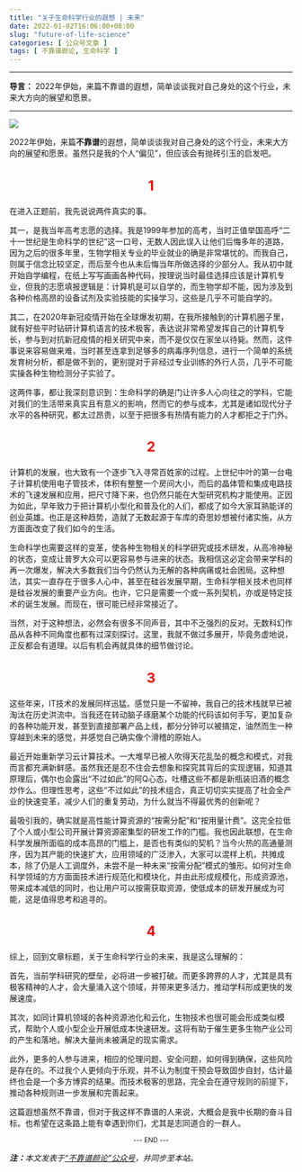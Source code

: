 ```yaml
---
title: "关于生命科学行业的遐想 | 未来"
date: 2022-01-02T16:06:00+08:00
slug: "future-of-life-science"
categories: [ 公众号文章 ]
tags: [ 不靠谱颜论, 生命科学 ]
---
```


---

**导言：** 2022年伊始，来篇不靠谱的遐想，简单谈谈我对自己身处的这个行业，未来大方向的展望和愿景。

---

<img src="220102-cover.jpg" style="max-width:400px"/>

2022年伊始，来篇**不靠谱**的遐想，简单谈谈我对自己身处的这个行业，未来大方向的展望和愿景。虽然只是我的个人“偏见”，但应该会有抛砖引玉的启发吧。

<h2 style="text-align:center;color:red;font-size:24px">1</h2>

在进入正题前，我先说说两件真实的事。

其一，是我当年高考志愿的选择。我是1999年参加的高考，当时正值举国高呼“二十一世纪是生命科学的世纪”这一口号，无数人因此误入让他们后悔多年的道路，因为之后的很多年里，生物学相关专业的毕业就业的确是非常堪忧的。而我自己，则属于信念比较坚定，而后至今也从未后悔当年所做选择的少部分人。我从初中就开始自学编程，在纸上写写画画各种代码，按理说当时最佳选择应该是计算机专业，但我的志愿填报逻辑是：计算机是可以自学的，而生物学却不能，因为涉及到各种价格高昂的设备试剂及实验技能的实操学习，这些是几乎不可能自学的。

其二，在2020年新冠疫情开始在全球爆发初期，在我所接触到的计算机圈子里，就有好些平时钻研计算机语言的技术极客，表达说非常希望发挥自己的计算机专长，参与到对抗新冠疫情的相关研究中来，而不是仅仅在家坐以待毙。然而，这件事说来容易做来难，当时甚至连拿到足够多的病毒序列信息，进行一个简单的系统发育树分析，都是做不到的，更别提对于非经过专业训练的外行人员，几乎不可能实操各种生物检测分子实验了。

这两件事，都让我深刻意识到：生命科学的确是门让许多人心向往之的学科，它能对我们的生活带来真实且有意义的影响，然而它的参与成本，尤其是诸如现代分子水平的各种研究，都太过昂贵，以至于把很多有热情有能力的人才都拒之于门外。

<h2 style="text-align:center;color:red;font-size:24px">2</h2>

计算机的发展，也大致有一个逐步飞入寻常百姓家的过程。上世纪中叶的第一台电子计算机使用电子管技术，体积有整整一个房间大小，而后的晶体管和集成电路技术的飞速发展和应用，把尺寸降下来，也仍然只能在大型研究机构才能使用。正因为如此，早年致力于把计算机小型化和普及化的人们，都成了如今大家耳熟能详的创业英雄。也正是这种趋势，造就了无数起源于车库的奇思妙想被付诸实施，从方方面面改变了我们如今的生活。

生命科学也需要这样的变革，使各种生物相关的科学研究或技术研发，从高冷神秘的状态，变成让普罗大众可以更容易参与进来的状态。我相信这必定会带来学科的再一次爆发，解决大多数我们当今仍然认为无解的各种病痛或社会困局。这种想法，其实一直存在于很多人心中，甚至在硅谷发展早期，生命科学相关技术也同样是硅谷发展的重要产业方向。也许，它只是需要一个或一系列契机，亦或是特定技术的诞生发展。而现在，很可能已经非常接近了。

当然，对于这种想法，必然会有很多不同声音，其中不乏强烈的反对。无数科幻作品从各种不同角度也都有过深刻探讨。这里，我就不做过多展开，毕竟务虚地说，正反都会有道理。以后有机会再就具体的细节做讨论。

<h2 style="text-align:center;color:red;font-size:24px">3</h2>

这些年来，IT技术的发展同样迅猛。感觉只是一不留神，我自己的技术栈就早已被淘汰在历史洪流中。当我还在转动脑子琢磨某个功能的代码该如何手写，更加复杂的各种功能开发，甚至到直接部署产品上线，都分分钟可以被搞定，油然而生一种穿越到未来的感觉，并感觉自己确实像个滑稽的原始人。

最近开始重新学习云计算技术。一大堆早已被人吹得天花乱坠的概念和模式，对我而言都充满新鲜感。虽然我还是忍不住会去想象和探究其背后的实现逻辑，知道其原理后，偶尔也会露出“不过如此”的阿Q心态，吐槽这些不都是新瓶装旧酒的概念炒作么。但理性思考，这些“不过如此”的技术组合，真正切切实实提高了社会全产业的快速变革，减少人们的重复劳动，为什么就当不得最优秀的创新呢？

最吸引我的，确实就是高性能计算资源的“按需分配”和“按用量计费”。这完全拉低了个人或小型公司开展计算资源密集型的研发工作的门槛。我也因此联想，在生命科学发展所面临的成本高昂的门槛上，是否也有类似的契机？当今火热的高通量测序，因为其产能的快速扩大，应用领域的广泛渗入，大家可以混样上机，共摊成本，除了仍是人工调度外，未尝不是一种未来“按需分配”模式的雏形。如何对生命科学领域的方方面面技术进行规范化和模块化，并由此形成规模化，形成资源池，带来成本减低的同时，也让用户可以按需获取资源，使低成本的研发开展成为可能，这是值得思考和追寻的。

<h2 style="text-align:center;color:red;font-size:24px">4</h2>

综上，回到文章标题，关于生命科学行业的未来，我是这么理解的：

首先，当前学科研究的壁垒，必将进一步被打破。而更多跨界的人才，尤其是具有极客精神的人才，会大量涌入这个领域，并带来更多活力，推动学科形成更快的发展速度。

其次，如同计算机领域的各种资源池化和云化，生物技术也很可能会形成类似模式，帮助个人或小型企业开展低成本快速研发。这将有助于催生更多生物产业公司的产生和落地，解决大量尚未被满足的现实需求。

此外，更多的人参与进来，相应的伦理问题、安全问题，如何得到确保，这些风险是存在的。不过我个人更倾向于乐观，并不认为制度干预会导致固步自封，估计最终也会是一个多方博弈的结果。而技术极客的思路，完全会在遵守规则的前提下，推动各种规则进一步发展和完善起来。

这篇遐想虽然不靠谱，但对于我这样不靠谱的人来说，大概会是我中长期的奋斗目标。也希望在这条路上能有幸遇到你们，尤其是志同道合的一群人。

<center><small>--- END ---</small></center>

<i><b>注：</b>本文发表于[“不靠谱颜论”公众号](https://mp.weixin.qq.com/s/Sj1I35JL1vo-qO2IWBD8fw)，并同步至本站。</i>
